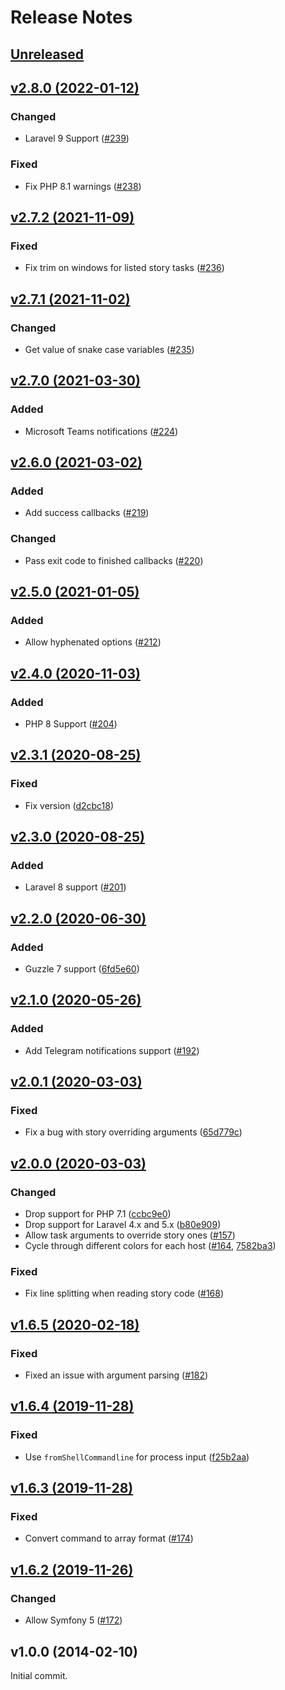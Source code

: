 # Release Notes

## [Unreleased](https://github.com/laravel/envoy/compare/v2.8.0...2.x)


## [v2.8.0 (2022-01-12)](https://github.com/laravel/envoy/compare/v2.7.2...v2.8.0)

### Changed
- Laravel 9 Support ([#239](https://github.com/laravel/envoy/pull/239))

### Fixed
- Fix PHP 8.1 warnings ([#238](https://github.com/laravel/envoy/pull/238))


## [v2.7.2 (2021-11-09)](https://github.com/laravel/envoy/compare/v2.7.1...v2.7.2)

### Fixed
- Fix trim on windows for listed story tasks ([#236](https://github.com/laravel/envoy/pull/236))


## [v2.7.1 (2021-11-02)](https://github.com/laravel/envoy/compare/v2.7.0...v2.7.1)

### Changed
- Get value of snake case variables ([#235](https://github.com/laravel/envoy/pull/235))


## [v2.7.0 (2021-03-30)](https://github.com/laravel/envoy/compare/v2.6.0...v2.7.0)

### Added
- Microsoft Teams notifications ([#224](https://github.com/laravel/envoy/pull/224))


## [v2.6.0 (2021-03-02)](https://github.com/laravel/envoy/compare/v2.5.0...v2.6.0)

### Added
- Add success callbacks ([#219](https://github.com/laravel/envoy/pull/219))

### Changed
- Pass exit code to finished callbacks ([#220](https://github.com/laravel/envoy/pull/220))


## [v2.5.0 (2021-01-05)](https://github.com/laravel/envoy/compare/v2.4.0...v2.5.0)

### Added
- Allow hyphenated options ([#212](https://github.com/laravel/envoy/pull/212))


## [v2.4.0 (2020-11-03)](https://github.com/laravel/envoy/compare/v2.3.0...v2.4.0)

### Added
- PHP 8 Support ([#204](https://github.com/laravel/envoy/pull/204))


## [v2.3.1 (2020-08-25)](https://github.com/laravel/envoy/compare/v2.3.0...v2.3.1)

### Fixed
- Fix version ([d2cbc18](https://github.com/laravel/envoy/commit/d2cbc18f14c543b35db7805a346529ab9def1802))


## [v2.3.0 (2020-08-25)](https://github.com/laravel/envoy/compare/v2.2.0...v2.3.0)

### Added
- Laravel 8 support ([#201](https://github.com/laravel/envoy/pull/201))


## [v2.2.0 (2020-06-30)](https://github.com/laravel/envoy/compare/v2.1.0...v2.2.0)

### Added
- Guzzle 7 support ([6fd5e60](https://github.com/laravel/envoy/commit/6fd5e6013d22d99c7e0bced820ae85819564bc06))


## [v2.1.0 (2020-05-26)](https://github.com/laravel/envoy/compare/v2.0.1...v2.1.0)

### Added
- Add Telegram notifications support ([#192](https://github.com/laravel/envoy/pull/192))


## [v2.0.1 (2020-03-03)](https://github.com/laravel/envoy/compare/v2.0.0...v2.0.1)

### Fixed
- Fix a bug with story overriding arguments ([65d779c](https://github.com/laravel/envoy/commit/65d779cc1742082fecca5a1c51627f61022c3547))


## [v2.0.0 (2020-03-03)](https://github.com/laravel/envoy/compare/v1.6.5...v2.0.0)

### Changed
- Drop support for PHP 7.1 ([ccbc9e0](https://github.com/laravel/envoy/commit/ccbc9e0387dcc9eb9e24538cab4de634abab1f57))
- Drop support for Laravel 4.x and 5.x ([b80e909](https://github.com/laravel/envoy/commit/b80e909e2848255c7d55a53d0ee9d176212ae5de))
- Allow task arguments to override story ones ([#157](https://github.com/laravel/envoy/pull/157))
- Cycle through different colors for each host ([#164](https://github.com/laravel/envoy/pull/164), [7582ba3](https://github.com/laravel/envoy/commit/7582ba342f252303a0197b2808d226d6aed4423d))

### Fixed
- Fix line splitting when reading story code ([#168](https://github.com/laravel/envoy/pull/168))


## [v1.6.5 (2020-02-18)](https://github.com/laravel/envoy/compare/v1.6.4...v1.6.5)

### Fixed
- Fixed an issue with argument parsing ([#182](https://github.com/laravel/envoy/pull/182))


## [v1.6.4 (2019-11-28)](https://github.com/laravel/envoy/compare/v1.6.3...v1.6.4)

### Fixed
- Use `fromShellCommandline` for process input ([f25b2aa](https://github.com/laravel/envoy/commit/f25b2aa59e4e6f0a67adefc8e108e7a0dac678b0))


## [v1.6.3 (2019-11-28)](https://github.com/laravel/envoy/compare/v1.6.2...v1.6.3)

### Fixed
- Convert command to array format ([#174](https://github.com/laravel/envoy/pull/174))


## [v1.6.2 (2019-11-26)](https://github.com/laravel/envoy/compare/v1.6.1...v1.6.2)

### Changed
- Allow Symfony 5 ([#172](https://github.com/laravel/envoy/pull/172))


## v1.0.0 (2014-02-10)

Initial commit.
